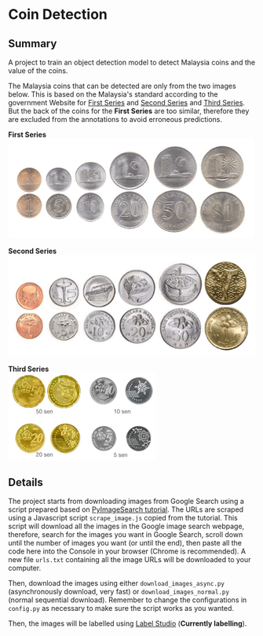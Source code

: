 # Coin Detection

## Summary
A project to train an object detection model to detect Malaysia coins and the value of the coins.

The Malaysia coins that can be detected are only from the two images below. This is based on the Malaysia's standard according to the government Website for [First Series](https://www.bnm.gov.my/-/the-first-series-past-coin) and [Second Series](https://www.bnm.gov.my/-/the-second-series-past-coin) and [Third Series](https://www.bnm.gov.my/-/third-series-of-malaysian-coins). But the back of the coins for the **First Series** are too similar, therefore they are excluded from the annotations to avoid erroneous predictions.

**First Series** <br>
[![first-series-coins](syiling_1.png)](https://www.bnm.gov.my/-/the-first-series-past-coin)

**Second Series** <br>
[![second-series-coins](syiling_2.png)](https://www.bnm.gov.my/-/the-second-series-past-coin)

**Third Series** <br>
[![third-series-coins](syiling_3.gif)](https://www.bnm.gov.my/-/third-series-of-malaysian-coins)

## Details
The project starts from downloading images from Google Search using a script prepared based on [PyImageSearch tutorial](https://www.pyimagesearch.com/2017/12/04/how-to-create-a-deep-learning-dataset-using-google-images/). The URLs are scraped using a Javascript script `scrape_image.js` copied from the tutorial. This script will download all the images in the Google image search webpage, therefore, search for the images you want in Google Search, scroll down until the number of images you want (or until the end), then paste all the code here into the Console in your browser (Chrome is recommended). A new file `urls.txt` containing all the image URLs will be downloaded to your computer.

Then, download the images using either `download_images_async.py` (asynchronously download, very fast) or `download_images_normal.py` (normal sequential download). Remember to change the configurations in `config.py` as necessary to make sure the script works as you wanted.

Then, the images will be labelled using [Label Studio](https://labelstud.io/) (**Currently labelling**).